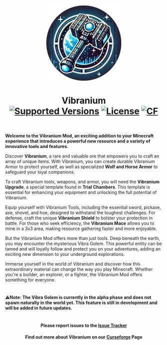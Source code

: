<p align="center"><img src="./.idea/icon.png" alt="Logo" width="250"></p>
<h1 align="center">Vibranium  <br>
	<a href="https://www.curseforge.com/minecraft/mc-mods/vibranium-neoforge/files"><img src="https://cf.way2muchnoise.eu/versions/1100508(c70039).svg" alt="Supported Versions"></a>
	<a href="https://github.com/BigBull-H3RO/Vibranium/blob/main/LICENSE"><img src="https://img.shields.io/github/license/BigBull-H3RO/Vibranium?style=flat&color=c70039" alt="License"></a>
	<a href="https://www.curseforge.com/minecraft/mc-mods/vibranium-neoforge"><img src="http://cf.way2muchnoise.eu/1100508.svg" alt="CF"></a>
    <br><br>
</h1>

**Welcome to the Vibranium Mod, an exciting addition to your Minecraft experience that introduces a powerful new resource and a variety of innovative tools and features.**

Discover **Vibranium**, a rare and valuable ore that empowers you to craft an array of unique items. With Vibranium, you can create durable Vibranium Armor to protect yourself, as well as specialized **Wolf and Horse Armor** to safeguard your loyal companions.

To craft Vibranium tools, weapons, and armor, you will need the **Vibranium Upgrade**, a special template found in **Trial Chambers**. This template is essential for enhancing your equipment and unlocking the full potential of Vibranium.

Equip yourself with Vibranium Tools, including the essential sword, pickaxe, axe, shovel, and hoe, designed to withstand the toughest challenges. For defense, craft the unique **Vibranium Shield** to bolster your protection in battle. For those who seek efficiency, the **Vibranium Mace** allows you to mine in a 3x3 area, making resource gathering faster and more enjoyable.

But the Vibranium Mod offers more than just tools. Deep beneath the earth, you may encounter the mysterious Vibra Golem. This powerful entity can be tamed and will loyally follow and protect you on your adventures, adding an exciting new dimension to your underground explorations.

Immerse yourself in the world of Vibranium and discover how this extraordinary material can change the way you play Minecraft. Whether you're a builder, an explorer, or a fighter, the Vibranium Mod offers something for everyone.

<h1></h1>

⚠️**Note: The Vibra Golem is currently in the alpha phase and does not spawn naturally in the world yet. This feature is still in development and will be added in future updates.**

<h1></h1>
<h4 align="center">Please report issues to the <a href="https://github.com/BigBull-H3RO/Vibranium/issues">Issue Tracker</a></h4>
<h4 align="center">Find out more about Vibranium on our <a href="https://www.curseforge.com/minecraft/mc-mods/create">Curseforge</a> Page</h4>
